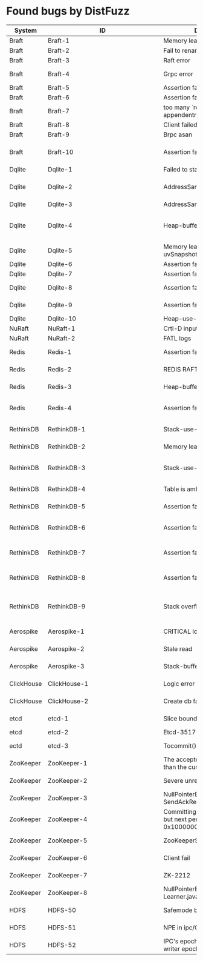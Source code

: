 # Found bugs by DistFuzz

| System     | <div style="width:290px">ID</div>            | Description                                                  | URL                                                                                         | Checker      | Confirmed? | Fixed? |
| ---------- | ------------ | ------------------------------------------------------------ | ------------------------------------------------------------------------------------------- | ------------ | ---------- | ------ |
| Braft      | Braft-1      | Memory leak                                                  | [braft-268](https://github.com/baidu/braft/issues/268)                                      | ASan         | Yes        |        |
| Braft      | Braft-2      | Fail to rename                                               | [braft-272](https://github.com/baidu/braft/issues/272)                                      | Log          | Yes        | Yes    |
| Braft      | Braft-3      | Raft error                                                   | [braft-273](https://github.com/baidu/braft/issues/273)                                      | Log          |            |        |
| Braft      | Braft-4      | Grpc error                                                   | [grpc-20418](https://github.com/grpc/grpc/issues/20418)                                     | Availability | Yes        |        |
| Braft      | Braft-5      | Assertion fail                                               | [braft-279](https://github.com/baidu/braft/issues/279)                                      | Crash        |            |        |
| Braft      | Braft-6      | Assertion fail                                               | [braft-280](https://github.com/baidu/braft/issues/280)                                      | Crash        |            |        |
| Braft      | Braft-7      | too many \`reject term_unmatched appendentries\`             | [braft-330](https://github.com/baidu/braft/issues/330)                                      | Availability | Yes        |        |
| Braft      | Braft-8      | Client failed                                                | [braft-338](https://github.com/baidu/braft/issues/338)                                      | Availability | Yes        |        |
| Braft      | Braft-9      | Brpc asan                                                    | [brpc-1624](https://github.com/apache/brpc/issues/1624)                                     | ASan         |            |        |
| Braft      | Braft-10     | Assertion fail                                               | [braft-report-segv](braft_test/report.md#segv)                                              | Log          |            |        |
| Dqlite     | Dqlite-1     | Failed to start after killing                                | [dqlite-199](https://github.com/canonical/raft/issues/199)                                  | Crash        | Yes        | Yes    |
| Dqlite     | Dqlite-2     | AddressSanitizer:DEADLYSIGNAL                                | [dqlite-report-deadsignal](c-raft_test/report.md#addresssanitizerdeadlysignal)              | ASan         |            |        |
| Dqlite     | Dqlite-3     | AddressSanitizer: bad-free                                   | [dqlite-219](https://github.com/canonical/raft/issues/219)                                  | ASan         | Yes        | Yes    |
| Dqlite     | Dqlite-4     | Heap-buffer-overflow                                         | [dqlite-report-buffer-overflow](c-raft_test/report.md#heap-buffer-overflow)                 | ASan         |            |        |
| Dqlite     | Dqlite-5     | Memory leak in uvSnapshotLoadMeta                            | [dqlite-249](https://github.com/canonical/raft/pull/249)                                    | ASan         | Yes        | Yes    |
| Dqlite     | Dqlite-6     | Assertion fail                                               | [dqlite-355](https://github.com/canonical/raft/issues/355)                                  | Crash        | Yes        | Yes    |
| Dqlite     | Dqlite-7     | Assertion fail                                               | [dqlite-386](https://github.com/canonical/raft/issues/386)                                  | Crash        | Yes        |        |
| Dqlite     | Dqlite-8     | Assertion fail                                               | [dqlite-assertion3](c-raft_test/report.md#assertion-request-argsn_entries--n)               | Crash        |            |        |
| Dqlite     | Dqlite-9     | Assertion fail                                               | [dqlite-assertion4](c-raft_test/report.md#assertion-t-readlen--0-failed)                    | Crash        |            |        |
| Dqlite     | Dqlite-10    | Heap-use-after-free                                          | [dqlite-669](https://github.com/canonical/dqlite/pull/669)                                  | Crash        | Yes        | Yes    |
| NuRaft     | NuRaft-1     | Crtl-D input issue for client                                | [nuraft-211](https://github.com/eBay/NuRaft/pull/211)                                       | Availability | Yes        | Yes    |
| NuRaft     | NuRaft-2     | FATL logs                                                    | [nuraft-271](https://github.com/eBay/NuRaft/issues/271)                                     | Crash        |            |        |
| Redis      | Redis-1      | Assertion fail                                               | [redisraft-104](https://github.com/RedisLabs/redisraft/issues/104)                          | Crash        | Yes        |        |
| Redis      | Redis-2      | REDIS RAFT PANIC: no such file                               | [redisraft-107](https://github.com/RedisLabs/redisraft/issues/107)                          | Crash        |            |        |
| Redis      | Redis-3      | Heap-buffer-overflow                                         | [redisraft-165](https://github.com/RedisLabs/redisraft/pull/165)                            | ASan         | Yes        | Yes    |
| Redis      | Redis-4      | Assertion fail                                               | [redisraft-report-assertion](redisraft_test/report.md#assertion-failed)                     | Crash        |            |        |
| RethinkDB  | RethinkDB-1  | Stack-use-after-scope                                        | [rethinkdb-6956](https://github.com/rethinkdb/rethinkdb/issues/6956)                        | ASan         | Yes        |        |
| RethinkDB  | RethinkDB-2  | Memory leak                                                  | [rethinkdb-6956](https://github.com/rethinkdb/rethinkdb/issues/6956)                        | ASan         | Yes        |        |
| RethinkDB  | RethinkDB-3  | Stack-use-after-scope                                        | [rethinkdb-report-uas1](rethinkdb_test/report.md#stack-use-after-scope-1)                   | ASan         |            |        |
| RethinkDB  | RethinkDB-4  | Table is ambiguous.                                          | [rethinkdb-4521](https://github.com/rethinkdb/rethinkdb/issues/4521)                        | Availability | Yes        |        |
| RethinkDB  | RethinkDB-5  | Assertion fail                                               | [rethinkdb-6961](https://github.com/rethinkdb/rethinkdb/issues/6961)                        | Crash        | Yes        |        |
| RethinkDB  | RethinkDB-6  | Assertion fail                                               | [rethinkdb-report-guarantee2](rethinkdb_test/report.md#grarantee-failed)                    | Crash        |            |
| RethinkDB  | RethinkDB-7  | Assertion fail                                               | [rethinkdb-report-guarantee3](rethinkdb_test/report.md#guarantee-failed-it-second--nullptr) | Log          |            |        |
| RethinkDB  | RethinkDB-8  | Assertion fail                                               | [rethinkdb-report-guarantee4](rethinkdb_test/report.md#guarantee-failed-peeripssize--0)     | Log          |            |        |
| RethinkDB  | RethinkDB-9  | Stack overflow                                               | [rethinkdb-report-stack-overflow](rethinkdb_test/report.md#stack-overflow)                  | ASan         |            |        |
| Aerospike  | Aerospike-1  | CRITICAL log in fabric                                       | [aerospike-server-27](https://github.com/aerospike/aerospike-server/issues/27)              | Crash        | Yes        |        |
| Aerospike  | Aerospike-2  | Stale read                                                   | [aerospike-server-30](https://github.com/aerospike/aerospike-server/issues/30)              | Linear       | Yes        |        |
| Aerospike  | Aerospike-3  | Stack-buffer-underflow                                       | [aerospike-server-33](https://github.com/aerospike/aerospike-server/issues/33)              | ASan         | Yes        |        |
| ClickHouse | ClickHouse-1 | Logic error                                                  | [clickhouse-26015](https://github.com/ClickHouse/ClickHouse/issues/26015)                   | Crash        | Yes        |        |
| ClickHouse | ClickHouse-2 | Create db fatal log                                          | [clickhouse-29255](https://github.com/ClickHouse/ClickHouse/issues/29255)                   | Crash        |            |        |
| etcd       | etcd-1       | Slice bounds out of range                                    | [etcd-13493](https://github.com/etcd-io/etcd/issues/13493)                                  | Crash        |            |        |
| etcd       | etcd-2       | Etcd-3517                                                    | [etcd-3517](https://github.com/etcd-io/etcd/issues/3517)                                    | Availability | Yes        | Yes    |
| ectd       | etcd-3       | Tocommit() is out of range                                   | [etcd-13493](https://github.com/etcd-io/etcd/issues/13493)                                  | Crash        | Yes        | Yes    |
| ZooKeeper  | ZooKeeper-1  | The accepted epoch, 9 is less than the current epoch         | [zookeeper-2307](https://issues.apache.org/jira/browse/ZOOKEEPER-2307)                      | Crash        | Yes        | Yes    |
| ZooKeeper  | ZooKeeper-2  | Severe unrecoverable error                                   | [zookeeper-4408](https://issues.apache.org/jira/browse/ZOOKEEPER-4408)                      | Crash        |            |        |
| ZooKeeper  | ZooKeeper-3  | NullPointerException in SendAckRequestProcessor              | [zookeeper-4409](https://issues.apache.org/jira/browse/ZOOKEEPER-4409)                      | Crash        | Yes        | Yes    |
| ZooKeeper  | ZooKeeper-4  | Committing zxid 0x100000003 but next pending txn 0x100000002 | [zookeeper-4418](https://issues.apache.org/jira/browse/ZOOKEEPER-4418)                      | Crash        |            |        |
| ZooKeeper  | ZooKeeper-5  | ZooKeeperServer not running                                  | [zookeeper-1770](https://github.com/apache/zookeeper/pull/1770)                             | Availability | Yes        | Yes    |
| ZooKeeper  | ZooKeeper-6  | Client fail                                                  | [zookeeper-4410](https://issues.apache.org/jira/browse/ZOOKEEPER-4410)                      | Availability | Yes        |        |
| ZooKeeper  | ZooKeeper-7  | ZK-2212                                                      | [zookeeper-2212](https://issues.apache.org/jira/browse/ZOOKEEPER-2212)                      | Availability | Yes        | Yes    |
| ZooKeeper  | ZooKeeper-8  | NullPointerException in Learner.java                         | [zookeeper-4394](https://github.com/apache/zookeeper/pull/2152)                             | Crash        | Yes        | Yes    |
| HDFS       | HDFS-50      | Safemode bug                                                 | [HDFS-16508](https://issues.apache.org/jira/browse/HDFS-16508)                              | Log          | Yes        |        |
| HDFS       | HDFS-51      | NPE in ipc/Client.java                                       | [HDFS-17562](https://issues.apache.org/jira/browse/HDFS-17562)                              | Crash        |            |        |
| HDFS       | HDFS-52      | IPC's epoch 1 is not the current writer epoch                | [HDFS-17563](https://issues.apache.org/jira/browse/HDFS-17563)                              | Crash        |            |        |
